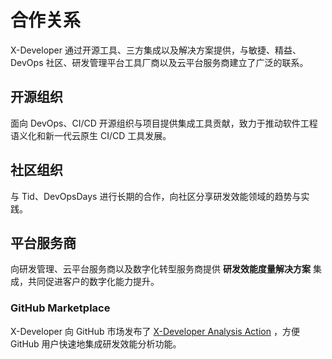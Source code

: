 # 合作关系

X-Developer 通过开源工具、三方集成以及解决方案提供，与敏捷、精益、DevOps 社区、研发管理平台工具厂商以及云平台服务商建立了广泛的联系。

## 开源组织

面向 DevOps、CI/CD 开源组织与项目提供集成工具贡献，致力于推动软件工程语义化和新一代云原生 CI/CD 工具发展。

## 社区组织

与 Tid、DevOpsDays 进行长期的合作，向社区分享研发效能领域的趋势与实践。

## 平台服务商

向研发管理、云平台服务商以及数字化转型服务商提供 **研发效能度量解决方案** 集成，共同促进客户的数字化能力提升。

### GitHub Marketplace

X-Developer 向 GitHub 市场发布了 [X-Developer Analysis Action](https://github.com/marketplace/actions/x-developer-analysis-action) ，方便 GitHub 用户快速地集成研发效能分析功能。